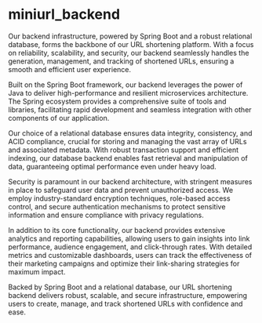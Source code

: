 # miniurl_backend
Our backend infrastructure, powered by Spring Boot and a robust relational database, forms the backbone of our URL shortening platform. With a focus on reliability, scalability, and security, our backend seamlessly handles the generation, management, and tracking of shortened URLs, ensuring a smooth and efficient user experience.

Built on the Spring Boot framework, our backend leverages the power of Java to deliver high-performance and resilient microservices architecture. The Spring ecosystem provides a comprehensive suite of tools and libraries, facilitating rapid development and seamless integration with other components of our application.

Our choice of a relational database ensures data integrity, consistency, and ACID compliance, crucial for storing and managing the vast array of URLs and associated metadata. With robust transaction support and efficient indexing, our database backend enables fast retrieval and manipulation of data, guaranteeing optimal performance even under heavy load.

Security is paramount in our backend architecture, with stringent measures in place to safeguard user data and prevent unauthorized access. We employ industry-standard encryption techniques, role-based access control, and secure authentication mechanisms to protect sensitive information and ensure compliance with privacy regulations.

In addition to its core functionality, our backend provides extensive analytics and reporting capabilities, allowing users to gain insights into link performance, audience engagement, and click-through rates. With detailed metrics and customizable dashboards, users can track the effectiveness of their marketing campaigns and optimize their link-sharing strategies for maximum impact.

Backed by Spring Boot and a relational database, our URL shortening backend delivers robust, scalable, and secure infrastructure, empowering users to create, manage, and track shortened URLs with confidence and ease.

